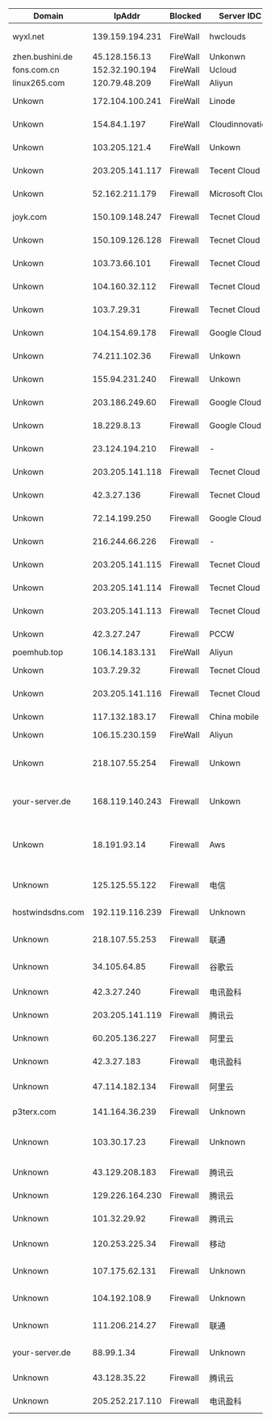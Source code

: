 
| Domain | IpAddr | Blocked | Server IDC | Location | Reason |
| --- | --- | --- | --- | --- | --- |
| wyxl.net | 139.159.194.231 | FireWall | hwclouds | 中国 广东 广州 华为云 | Crawlers |
| zhen.bushini.de |  45.128.156.13 | FireWall | Unkonwn | US | Crawlers |
| fons.com.cn |  152.32.190.194 | FireWall | Ucloud | China | Crawlers |
| linux265.com | 120.79.48.209 | FireWall | Aliyun | China | Crawlers |
| Unkown | 172.104.100.241 | FireWall | Linode | Jp Tokyo | Rss Crawlers |
| Unkown | 154.84.1.197 | FireWall | Cloudinnovation | Netherlands Amsterdam | Rss Crawlers |
| Unkown | 103.205.121.4 | FireWall | Unkown | China HK | Tiny Rss Crawlers |
| Unkown | 203.205.141.117 | Firewall | Tecent Cloud | China HK | Suspected Crawlers |
| Unkown | 52.162.211.179 | Firewall | Microsoft Cloud | Us Chicago  | Suspected Crawlers |
| joyk.com | 150.109.148.247 | Firewall | Tecnet Cloud | China HK | Suspected Crawlers |
| Unkown | 150.109.126.128 | Firewall | Tecnet Cloud | China HK | Suspected Crawlers |
| Unkown | 103.73.66.101 | Firewall | Tecnet Cloud | China HK | Suspected Crawlers |
| Unkown | 104.160.32.112 | Firewall | Tecnet Cloud | China HK | Suspected Crawlers |
| Unkown | 103.7.29.31 | Firewall | Tecnet Cloud | China HK  | Suspected Crawlers |
| Unkown | 104.154.69.178 | Firewall | Google Cloud | Us  | Suspected Crawlers |
| Unkown | 74.211.102.36 | Firewall | Unkown | Us  | Tiny Rss Crawlers |
| Unkown | 155.94.231.240 | Firewall | Unkown | Us  | Tiny Rss Crawlers |
| Unkown | 203.186.249.60 | Firewall | Google Cloud | Us  | Suspected Crawlers |
| Unkown | 18.229.8.13 | Firewall | Google Cloud | Us  | Suspected Crawlers |
| Unkown | 23.124.194.210 | Firewall | - | Us  | Suspected Crawlers |
| Unkown | 203.205.141.118 | Firewall | Tecnet Cloud | China HK | Suspected Crawlers |
| Unkown | 42.3.27.136 | Firewall | Tecnet Cloud | China HK | Suspected Crawlers |
| Unkown | 72.14.199.250 | Firewall | Google Cloud | Us  | Suspected Crawlers |
| Unkown | 216.244.66.226 | Firewall | - | Us  | Suspected Crawlers |
| Unkown | 203.205.141.115 | Firewall | Tecnet Cloud | China HK | Suspected Crawlers |
| Unkown | 203.205.141.114 | Firewall | Tecnet Cloud | China HK | Suspected Crawlers |
| Unkown | 203.205.141.113 | Firewall | Tecnet Cloud | China HK | Suspected Crawlers |
| Unkown | 42.3.27.247 | Firewall | PCCW  | China HK | Suspected Crawlers |
| poemhub.top | 106.14.183.131 | FireWall | Aliyun | China | Crawlers |
| Unkown | 103.7.29.32 | Firewall | Tecnet Cloud | China HK | Suspected Crawlers |
| Unkown | 203.205.141.116 | Firewall | Tecnet Cloud | China HK | Suspected Crawlers |
| Unkown | 117.132.183.17 | Firewall | China mobile | China  | Suspected Crawlers |
| Unkown | 106.15.230.159 | FireWall | Aliyun | China | Crawlers |
| Unkown | 218.107.55.254 | Firewall | Unkown | China Guangdong Guangzhou Unicom | Suspected Crawlers |
| your-server.de | 168.119.140.243 | Firewall | Unkown | Germany Free State of Saxony | Suspected Crawlers |
| Unkown | 18.191.93.14 | Firewall | Aws | United States Ohio Dublin Amazon Cloud | Suspected Crawlers |
| Unknown | 125.125.55.122 | Firewall | 电信 | 中国 浙江 湖州 吴兴区  | rss reader|
| hostwindsdns.com | 192.119.116.239 | Firewall | Unknown| 美国 华盛顿 西雅图|  | rss reader|
| Unknown | 218.107.55.253 | Firewall | 联通 | 中国 广东 广州  |  Suspected Crawlers|
| Unknown | 34.105.64.85 | Firewall | 谷歌云 |美国 俄勒冈 达尔斯 | rss reader|
| Unknown | 42.3.27.240 | Firewall | 电讯盈科 |中国 香港  | Suspected Crawlers|
| Unknown | 203.205.141.119 | Firewall | 腾讯云 | 中国 香港  | Suspected Crawlers|
| Unknown | 60.205.136.227 | Firewall |  阿里云 |中国 北京  |  Suspected Crawlers|
| Unknown | 42.3.27.183 | Firewall |电讯盈科 | 中国 香港 | Suspected Crawlers|
| Unknown | 47.114.182.134 | Firewall | 阿里云|中国 浙江 杭州 | Suspected Crawlers|
| p3terx.com | 141.164.36.239 | Firewall | Unknown | 韩国 首尔 | Suspected Crawlers|
| Unknown | 103.30.17.23 | Firewall | Unknown | 美国 加利福尼亚 洛杉矶 rss reader|
| Unknown | 43.129.208.183 | Firewall | 腾讯云 | 中国 香港  |Suspected Crawlers|
| Unknown | 129.226.164.230 | Firewall | 腾讯云 |中国 香港 |Suspected Crawlers|
| Unknown | 101.32.29.92 | Firewall | 腾讯云 |中国 香港 |Suspected Crawlers|
| Unknown | 120.253.225.34 | Firewall | 移动 |中国 上海 上海  |Suspected Crawlers|
| Unknown | 107.175.62.131 | Firewall |  Unknown | 美国 加利福尼亚 洛杉矶 |rss reader|
| Unknown | 104.192.108.9 | Firewall | Unknown | 美国 加利福尼亚 洛杉矶 |Suspected Crawlers|
| Unknown | 111.206.214.27 | Firewall | 联通 |中国 北京 海淀  |Suspected Crawlers|
| your-server.de | 88.99.1.34 | Firewall | Unknown |德国 萨克森自由州 |Suspected Crawlers|
| Unknown | 43.128.35.22 | Firewall | 腾讯云 |中国 香港  |Suspected Crawlers|
| Unknown | 205.252.217.110 | Firewall | 电讯盈科 |中国 香港  |Suspected Crawlers|

